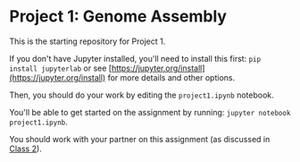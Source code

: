 # Project 1: Genome Assembly

This is the starting repository for Project 1.

If you don't have Jupyter installed, you'll need to install this first: `pip install jupyterlab` or see [https://jupyter.org/install](https://jupyter.org/install) for more details and other options.

Then, you should do your work by editing the `project1.ipynb` notebook.

You'll be able to get started on the assignment by running:
`jupyter notebook project1.ipynb`.

You should work with your partner on this assignment (as discussed in [Class 2](https://computingbiology.github.io/class2)).
